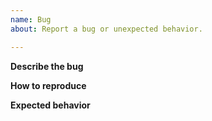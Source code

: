 ```yaml
---
name: Bug
about: Report a bug or unexpected behavior.

---
```


<!-- Thank you for filing a bug! Please feel free to answer as much or as little of this template as you can. -->

**Describe the bug**
<!-- Please be as detailed as possible! -->

**How to reproduce**
<!-- If possible, include your Noxfile and how you invoked Nox -->

**Expected behavior**
<!-- What should have happened? -->